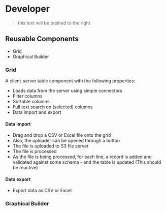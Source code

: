 # Developer

> this text will be pushed to the right

## Reusable Components
* Grid
* Graphical Builder

### Grid

A client-server table component with the following properties:

* Loads data from the server using simple connectors
* Filter columns
* Sortable columns
* Full text search on (selected) columns
* Data import and export

#### Data import

* Drag and drop a CSV or Excel file onto the grid
* Also, the uploader can be opened through a button
* The file is uploaded to S3 file server
* The file is processed
* As the file is being processed, for each line, a record is added and validated against some schema - and the table is updated (This should be reactive)

#### Data export

* Export data as CSV or Excel

### Graphical Builder


